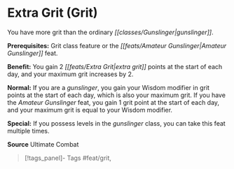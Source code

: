 ﻿---
cssclass: [feats]

---
# Extra Grit (Grit)

You have more grit than the ordinary _[[classes/Gunslinger|gunslinger]]_.

**Prerequisites:** Grit class feature or the _[[feats/Amateur Gunslinger|Amateur Gunslinger]]_ feat.

**Benefit:** You gain 2 _[[feats/Extra Grit|extra grit]]_ points at the start of each day, and your maximum grit increases by 2.

**Normal:** If you are a _gunslinger_, you gain your Wisdom modifier in grit points at the start of each day, which is also your maximum grit. If you have the _Amateur Gunslinger_ feat, you gain 1 grit point at the start of each day, and your maximum grit is equal to your Wisdom modifier.

**Special:** If you possess levels in the _gunslinger_ class, you can take this feat multiple times.

**Source** Ultimate Combat
>[!tags_panel]- Tags
> #feat/grit, 